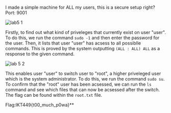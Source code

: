 I made a simple machine for ALL my users, this is a secure setup right? Port: 9001

![lab5 1](https://user-images.githubusercontent.com/46780028/157767743-969b7fc9-eafb-44c4-bd2f-e1a524853bdc.png)

Firstly, to find out what kind of priveleges that currently exist on user "user". To do this, we run the command `sudo -1` and then enter the password for the user. Then, it lists that user "user" has acsess to all possiblle commands. This is proved by the system outputting `(ALL : ALL) ALL` as a response to the given command.

![lab 5 2](https://user-images.githubusercontent.com/46780028/157767781-90d5a581-5131-4efd-baf5-b866bc06246d.png)

This enables user "user" to switch user to "root", a higher priveleged user which is the system administrator. To do this, we run the command `sudo su`. To confirm that the "root" user has been acsessed, we can run the `ls` command and see which files that can now be acsessed after the switch. The flag can be found within the `root.txt` file. 



Flag:IKT449{t00_much_p0wa}**
